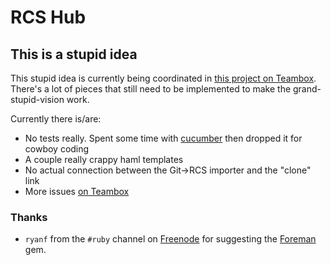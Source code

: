 # RCS Hub

## This is a stupid idea


This stupid idea is currently being coordinated in [this project on
Teambox](https://teambox.com/projects/rcshub). There's a lot of pieces that
still need to be implemented to make the grand-stupid-vision work.

Currently there is/are:

* No tests really. Spent some time with [cucumber](http://cukes.info) then dropped it for cowboy coding
* A couple really crappy haml templates
* No actual connection between the Git->RCS importer and the "clone" link
* More issues [on Teambox](https://teambox.com/projects/rcshub)


### Thanks

* `ryanf` from the `#ruby` channel on [Freenode](http://freenode.net) for
  suggesting the [Foreman](https://github.com/ddollar/foreman) gem.
